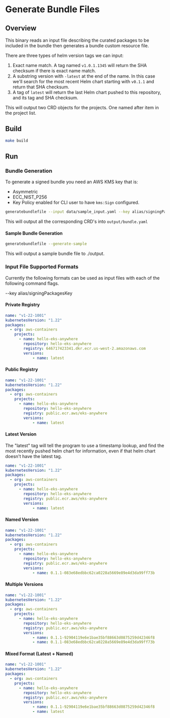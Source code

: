 # Generate Bundle Files

## Overview

This binary reads an input file describing the curated packages to be included in the bundle then generates a bundle custom resource file.

There are three types of helm version tags we can input:

1. Exact name match. A tag named `v1.0.1.1345` will return the SHA checksum if there is exact name match.
2. A substring version with `-latest` at the end of the name. In this case we'll search for the most recent Helm chart starting with `v0.1.1` and return that SHA checksum.
3. A tag of `latest` will return the last Helm chart pushed to this repository, and its tag and SHA checksum.

This will output two CRD objects for the projects. One named after item in the project list.

## Build

```sh
make build
```

## Run

### Bundle Generation

To generate a signed bundle you need an AWS KMS key that is:

- Asymmetric
- ECC_NIST_P256
- Key Policy enabled for CLI user to have `kms:Sign` configured.

```sh
generatebundlefile --input data/sample_input.yaml --key alias/signingPackagesKey
```

This will output all the corresponding CRD's into `output/bundle.yaml`

#### Sample Bundle Generation

```sh
generatebundlefile --generate-sample
```

This will output a sample bundle file to ./output.

### Input File Supported Formats

Currently the following formats can be used as input files with each of the following command flags.

--key alias/signingPackagesKey

#### Private Registry

```yaml
name: "v1-22-1001"
kubernetesVersion: "1.22"
packages:
  - org: aws-containers
    projects:
      - name: hello-eks-anywhere
        repository: hello-eks-anywhere
        registry: 646717423341.dkr.ecr.us-west-2.amazonaws.com
        versions:
            - name: latest
```

#### Public Registry

```yaml
name: "v1-22-1001"
kubernetesVersion: "1.22"
packages:
  - org: aws-containers
    projects:
      - name: hello-eks-anywhere
        repository: hello-eks-anywhere
        registry: public.ecr.aws/eks-anywhere
        versions:
            - name: latest
```

#### Latest Version

The "latest" tag will tell the program to use a timestamp lookup, and find the most recently pushed helm chart for information, even if that helm chart doesn't have the latest tag.

```yaml
name: "v1-22-1001"
kubernetesVersion: "1.22"
packages:
  - org: aws-containers
    projects:
      - name: hello-eks-anywhere
        repository: hello-eks-anywhere
        registry: public.ecr.aws/eks-anywhere
        versions:
            - name: latest
```

#### Named Version

```yaml
name: "v1-22-1001"
kubernetesVersion: "1.22"
packages:
  - org: aws-containers
    projects:
      - name: hello-eks-anywhere
        repository: hello-eks-anywhere
        registry: public.ecr.aws/eks-anywhere
        versions:
            - name: 0.1.1-083e68edbbc62ca0228a5669e89e4d3da99ff73b
```

#### Multiple Versions

```yaml
name: "v1-22-1001"
kubernetesVersion: "1.22"
packages:
  - org: aws-containers
    projects:
      - name: hello-eks-anywhere
        repository: hello-eks-anywhere
        registry: public.ecr.aws/eks-anywhere
        versions:
            - name: 0.1.1-92904119e6e1bae35bf88663d0875259d42346f8
            - name: 0.1.1-083e68edbbc62ca0228a5669e89e4d3da99ff73b
```

#### Mixed Format (Latest + Named)

```yaml
name: "v1-22-1001"
kubernetesVersion: "1.22"
packages:
  - org: aws-containers
    projects:
      - name: hello-eks-anywhere
        repository: hello-eks-anywhere
        registry: public.ecr.aws/eks-anywhere
        versions:
            - name: 0.1.1-92904119e6e1bae35bf88663d0875259d42346f8
            - name: latest
```
